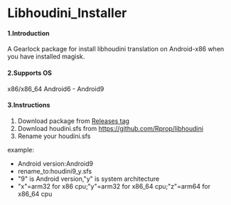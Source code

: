 # Libhoudini_Installer

#### 1.Introduction
A Gearlock package for install libhoudini translation on Android-x86 when you have installed magisk.

#### 2.Supports OS
x86/x86_64 Android6 - Android9

#### 3.Instructions

1.  Download package from [Releases tag](https://github.com/natsumerinchan/Libhoudini_Installer/releases)
2.  Download houdini.sfs from https://github.com/Rprop/libhoudini
3.  Rename your houdini.sfs 
 
 example:

- Android version:Android9
- rename_to:houdini9_y.sfs
- "9" is Android version,"y" is system architecture
- "x"=arm32 for x86 cpu;"y"=arm32 for x86_64 cpu;"z"=arm64 for x86_64 cpu
